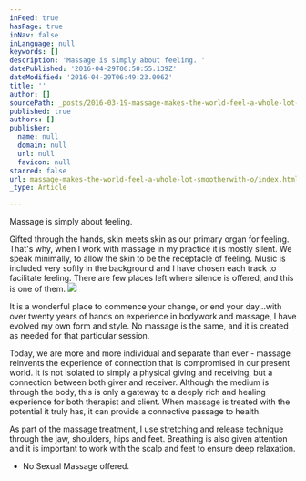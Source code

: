 ```yaml
---
inFeed: true
hasPage: true
inNav: false
inLanguage: null
keywords: []
description: 'Massage is simply about feeling. '
datePublished: '2016-04-29T06:50:55.139Z'
dateModified: '2016-04-29T06:49:23.006Z'
title: ''
author: []
sourcePath: _posts/2016-03-19-massage-makes-the-world-feel-a-whole-lot-smootherwith-o.md
published: true
authors: []
publisher:
  name: null
  domain: null
  url: null
  favicon: null
starred: false
url: massage-makes-the-world-feel-a-whole-lot-smootherwith-o/index.html
_type: Article

---
```

Massage is simply about feeling. 

Gifted through the hands, skin meets skin as our primary organ for feeling. That's why, when I work with massage in my practice it is mostly silent. We speak minimally, to allow the skin to be the receptacle of feeling. Music is included very softly in the background and I have chosen each track to facilitate feeling. There are few places left where silence is offered, and this is one of them. ![](https://the-grid-user-content.s3-us-west-2.amazonaws.com/3e7f631d-93cf-4d03-957e-3a50c978d68d.jpg)

It is a wonderful place to commence your change, or end your day...with over twenty years of hands on experience in bodywork and massage, I have evolved my own form and style. No massage is the same, and it is created as needed for that particular session. 

Today, we are more and more individual and separate than ever - massage reinvents the experience of connection that is compromised in our present world. It is not isolated to simply a physical giving and receiving, but a connection between both giver and receiver. Although the medium is through the body, this is only a gateway to a deeply rich and healing experience for both therapist and client. When massage is treated with the potential it truly has, it can provide a connective passage to health. 

As part of the massage treatment, I use stretching and release technique through the jaw, shoulders, hips and feet. Breathing is also given attention and it is important to work with the scalp and feet to ensure deep relaxation. 

* No Sexual Massage offered.